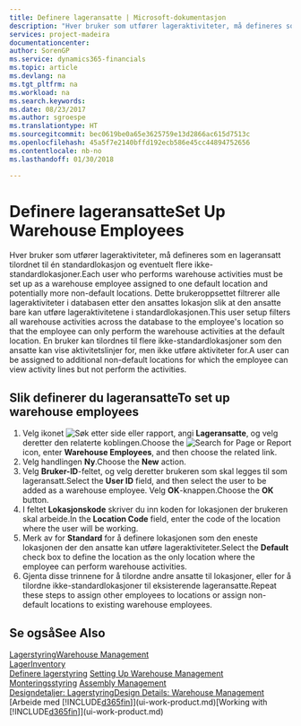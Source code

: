 ```yaml
---
title: Definere lageransatte | Microsoft-dokumentasjon
description: "Hver bruker som utfører lageraktiviteter, må defineres som en lageransatt tilordnet til én standardlokasjon og eventuelt flere ikke-standardlokasjoner."
services: project-madeira
documentationcenter: 
author: SorenGP
ms.service: dynamics365-financials
ms.topic: article
ms.devlang: na
ms.tgt_pltfrm: na
ms.workload: na
ms.search.keywords: 
ms.date: 08/23/2017
ms.author: sgroespe
ms.translationtype: HT
ms.sourcegitcommit: bec0619be0a65e3625759e13d2866ac615d7513c
ms.openlocfilehash: 45a5f7e2140bffd192ecb586e45cc44894752656
ms.contentlocale: nb-no
ms.lasthandoff: 01/30/2018

---
```

# <a name="set-up-warehouse-employees"></a><span data-ttu-id="1ab1b-103">Definere lageransatte</span><span class="sxs-lookup"><span data-stu-id="1ab1b-103">Set Up Warehouse Employees</span></span>
<span data-ttu-id="1ab1b-104">Hver bruker som utfører lageraktiviteter, må defineres som en lageransatt tilordnet til én standardlokasjon og eventuelt flere ikke-standardlokasjoner.</span><span class="sxs-lookup"><span data-stu-id="1ab1b-104">Each user who performs warehouse activities must be set up as a warehouse employee assigned to one default location and potentially more non-default locations.</span></span> <span data-ttu-id="1ab1b-105">Dette brukeroppsettet filtrerer alle lageraktiviteter i databasen etter den ansattes lokasjon slik at den ansatte bare kan utføre lageraktivitetene i standardlokasjonen.</span><span class="sxs-lookup"><span data-stu-id="1ab1b-105">This user setup filters all warehouse activities across the database to the employee's location so that the employee can only perform the warehouse activities at the default location.</span></span> <span data-ttu-id="1ab1b-106">En bruker kan tilordnes til flere ikke-standardlokasjoner som den ansatte kan vise aktivitetslinjer for, men ikke utføre aktiviteter for.</span><span class="sxs-lookup"><span data-stu-id="1ab1b-106">A user can be assigned to additional non-default locations for which the employee can view activity lines but not perform the activities.</span></span>

## <a name="to-set-up-warehouse-employees"></a><span data-ttu-id="1ab1b-107">Slik definerer du lageransatte</span><span class="sxs-lookup"><span data-stu-id="1ab1b-107">To set up warehouse employees</span></span>  
1.  <span data-ttu-id="1ab1b-108">Velg ikonet ![Søk etter side eller rapport](media/ui-search/search_small.png "Søk etter side eller rapport"), angi **Lageransatte**, og velg deretter den relaterte koblingen.</span><span class="sxs-lookup"><span data-stu-id="1ab1b-108">Choose the ![Search for Page or Report](media/ui-search/search_small.png "Search for Page or Report icon") icon, enter **Warehouse Employees**, and then choose the related link.</span></span>  
2. <span data-ttu-id="1ab1b-109">Velg handlingen **Ny**.</span><span class="sxs-lookup"><span data-stu-id="1ab1b-109">Choose the **New** action.</span></span>  
3. <span data-ttu-id="1ab1b-110">Velg **Bruker-ID**-feltet, og velg deretter brukeren som skal legges til som lageransatt.</span><span class="sxs-lookup"><span data-stu-id="1ab1b-110">Select the **User ID** field, and then select the user to be added as a warehouse employee.</span></span> <span data-ttu-id="1ab1b-111">Velg **OK**-knappen.</span><span class="sxs-lookup"><span data-stu-id="1ab1b-111">Choose the **OK** button.</span></span>  
6.  <span data-ttu-id="1ab1b-112">I feltet **Lokasjonskode** skriver du inn koden for lokasjonen der brukeren skal arbeide.</span><span class="sxs-lookup"><span data-stu-id="1ab1b-112">In the **Location Code** field, enter the code of the location where the user will be working.</span></span>  
7.  <span data-ttu-id="1ab1b-113">Merk av for **Standard** for å definere lokasjonen som den eneste lokasjonen der den ansatte kan utføre lageraktiviteter.</span><span class="sxs-lookup"><span data-stu-id="1ab1b-113">Select the **Default** check box to define the location as the only location where the employee can perform warehouse activities.</span></span>  
8.  <span data-ttu-id="1ab1b-114">Gjenta disse trinnene for å tilordne andre ansatte til lokasjoner, eller for å tilordne ikke-standardlokasjoner til eksisterende lageransatte.</span><span class="sxs-lookup"><span data-stu-id="1ab1b-114">Repeat these steps to assign other employees to locations or assign non-default locations to existing warehouse employees.</span></span>  

## <a name="see-also"></a><span data-ttu-id="1ab1b-115">Se også</span><span class="sxs-lookup"><span data-stu-id="1ab1b-115">See Also</span></span>  
[<span data-ttu-id="1ab1b-116">Lagerstyring</span><span class="sxs-lookup"><span data-stu-id="1ab1b-116">Warehouse Management</span></span>](warehouse-manage-warehouse.md)  
[<span data-ttu-id="1ab1b-117">Lager</span><span class="sxs-lookup"><span data-stu-id="1ab1b-117">Inventory</span></span>](inventory-manage-inventory.md)  
<span data-ttu-id="1ab1b-118">[Definere lagerstyring](warehouse-setup-warehouse.md)   </span><span class="sxs-lookup"><span data-stu-id="1ab1b-118">[Setting Up Warehouse Management](warehouse-setup-warehouse.md)   </span></span>  
<span data-ttu-id="1ab1b-119">[Monteringsstyring](assembly-assemble-items.md)  </span><span class="sxs-lookup"><span data-stu-id="1ab1b-119">[Assembly Management](assembly-assemble-items.md)  </span></span>  
[<span data-ttu-id="1ab1b-120">Designdetaljer: Lagerstyring</span><span class="sxs-lookup"><span data-stu-id="1ab1b-120">Design Details: Warehouse Management</span></span>](design-details-warehouse-management.md)  
<span data-ttu-id="1ab1b-121">[Arbeide med [!INCLUDE[d365fin](includes/d365fin_md.md)]](ui-work-product.md)</span><span class="sxs-lookup"><span data-stu-id="1ab1b-121">[Working with [!INCLUDE[d365fin](includes/d365fin_md.md)]](ui-work-product.md)</span></span>  

